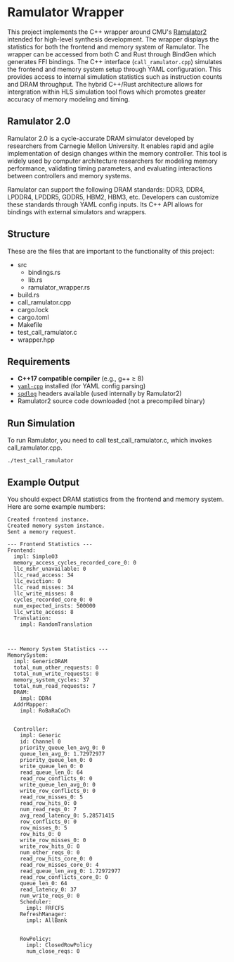 # Ramulator Wrapper
This project implements the C++ wrapper around CMU's [Ramulator2](https://github.com/CMU-SAFARI/ramulator2/tree/main/src) intended for high-level synthesis development. The wrapper displays the statistics for both the frontend and memory system of Ramulator. The wrapper can be accessed from both C and Rust through BindGen which generates FFI bindings. The C++ interface (`call_ramulator.cpp`) simulates the frontend and memory system setup through YAML configuration. This provides access to internal simulation statistics such as instruction counts and DRAM throughput. The hybrid C++/Rust architecture allows for intergration within HLS simulation tool flows which promotes greater accuracy of memory modeling and timing.

## Ramulator 2.0
Ramulator 2.0 is a cycle-accurate DRAM simulator developed by researchers from Carnegie Mellon University. It enables rapid and agile implementation of design changes within the memory controller. This tool is widely used by computer architecture researchers for modeling memory performance, validating timing parameters, and evaluating interactions between controllers and memory systems. 

Ramulator can support the following DRAM standards: DDR3, DDR4, LPDDR4, LPDDR5, GDDR5, HBM2, HBM3, etc. Developers can customize these standards through YAML config inputs. Its C++ API allows for bindings with external simulators and wrappers.

## Structure
These are the files that are important to the functionality of this project:
- src
  - bindings.rs
  - lib.rs
  - ramulator_wrapper.rs
- build.rs
- call_ramulator.cpp
- cargo.lock
- cargo.toml
- Makefile
- test_call_ramulator.c
- wrapper.hpp

## Requirements
- **C++17 compatible compiler** (e.g., g++ ≥ 8)
- [`yaml-cpp`](https://github.com/jbeder/yaml-cpp) installed (for YAML config parsing)
- [`spdlog`](https://github.com/gabime/spdlog) headers available (used internally by Ramulator2)
- Ramulator2 source code downloaded (not a precompiled binary)

## Run Simulation
To run Ramulator, you need to call test_call_ramulator.c, which invokes call_ramulator.cpp.

`./test_call_ramulator`

## Example Output
You should expect DRAM statistics from the frontend and memory system. Here are some example numbers:
```Loaded configuration from file.
Created frontend instance.
Created memory system instance.
Sent a memory request.

--- Frontend Statistics ---
Frontend:
  impl: SimpleO3
  memory_access_cycles_recorded_core_0: 0
  llc_mshr_unavailable: 0
  llc_read_access: 34
  llc_eviction: 0
  llc_read_misses: 34
  llc_write_misses: 8
  cycles_recorded_core_0: 0
  num_expected_insts: 500000
  llc_write_access: 8
  Translation:
    impl: RandomTranslation



--- Memory System Statistics ---
MemorySystem:
  impl: GenericDRAM
  total_num_other_requests: 0
  total_num_write_requests: 0
  memory_system_cycles: 37
  total_num_read_requests: 7
  DRAM:
    impl: DDR4
  AddrMapper:
    impl: RoBaRaCoCh


  Controller:
    impl: Generic
    id: Channel 0
    priority_queue_len_avg_0: 0
    queue_len_avg_0: 1.72972977
    priority_queue_len_0: 0
    write_queue_len_0: 0
    read_queue_len_0: 64
    read_row_conflicts_0: 0
    write_queue_len_avg_0: 0
    write_row_conflicts_0: 0
    read_row_misses_0: 5
    read_row_hits_0: 0
    num_read_reqs_0: 7
    avg_read_latency_0: 5.28571415
    row_conflicts_0: 0
    row_misses_0: 5
    row_hits_0: 0
    write_row_misses_0: 0
    write_row_hits_0: 0
    num_other_reqs_0: 0
    read_row_hits_core_0: 0
    read_row_misses_core_0: 4
    read_queue_len_avg_0: 1.72972977
    read_row_conflicts_core_0: 0
    queue_len_0: 64
    read_latency_0: 37
    num_write_reqs_0: 0
    Scheduler:
      impl: FRFCFS
    RefreshManager:
      impl: AllBank


    RowPolicy:
      impl: ClosedRowPolicy
      num_close_reqs: 0
```
